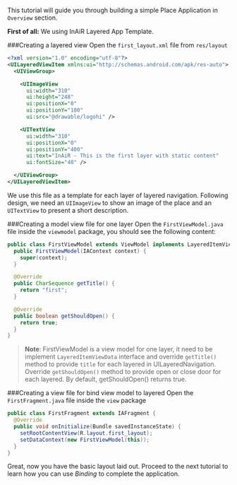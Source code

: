 This tutorial will guide you through building a simple Place Application in `Overview` section.

__First of all:__ We using InAiR Layered App Template.

###Creating a layered view
Open the `first_layout.xml` file from `res/layout`

```xml
<?xml version="1.0" encoding="utf-8"?>
<UILayeredViewItem xmlns:ui="http://schemas.android.com/apk/res-auto">
  <UIViewGroup>

    <UIImageView
      ui:width="310"
      ui:height="248"
      ui:positionX="0"
      ui:positionY="100"
      ui:src="@drawable/logohi" />

    <UITextView
      ui:width="310"
      ui:positionX="0"
      ui:positionY="400"
      ui:text="InAiR - This is the first layer with static content"
      ui:fontSize="40" />

  </UIViewGroup>
</UILayeredViewItem>
```

We use this file as a template for each layer of layered navigation. Following design, we need an `UIImageView` to show an image of the place and an `UITextView` to present a short description.

###Creating a model view file for one layer
Open the `FirstViewModel.java` file inside the `viewmodel` package, you should see the following content:

```java
public class FirstViewModel extends ViewModel implements LayeredItemViewData {
  public FirstViewModel(IAContext context) {
    super(context);
  }

  @Override
  public CharSequence getTitle() {
    return "first";
  }

  @Override
  public boolean getShouldOpen() {
    return true;
  }
}
```

> __Note__: FirstViewModel is a view model for one layer, it need to be implement `LayeredItemViewData` interface and override `getTitle()` method to provide `title` for each layered in UILayeredNavigation. Override `getShouldOpen()` method to provide open or close door for each layered. By default, getShouldOpen() returns true.

###Creating a view file for bind view model to layered
Open the `FirstFragment.java` file inside the `view` package

```java
public class FirstFragment extends IAFragment {
  @Override
  public void onInitialize(Bundle savedInstanceState) {
    setRootContentView(R.layout.first_layout);
    setDataContext(new FirstViewModel(this));
  }
}
```
Great, now you have the basic layout laid out. Proceed to the next tutorial to learn how you can use *Binding* to complete the application.
